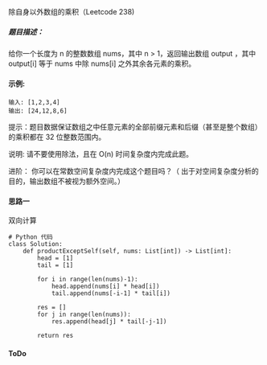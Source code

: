 除自身以外数组的乘积（Leetcode 238)

##### 题目描述：
给你一个长度为 n 的整数数组 nums，其中 n > 1，返回输出数组 output ，其中 output[i] 等于 nums 中除 nums[i] 之外其余各元素的乘积。

#### 示例:

```
输入: [1,2,3,4]
输出: [24,12,8,6]

```

提示：题目数据保证数组之中任意元素的全部前缀元素和后缀（甚至是整个数组）的乘积都在 32 位整数范围内。

说明: 请不要使用除法，且在 O(n) 时间复杂度内完成此题。

进阶：
你可以在常数空间复杂度内完成这个题目吗？（ 出于对空间复杂度分析的目的，输出数组不被视为额外空间。）

#### 思路一

双向计算

```
# Python 代码
class Solution:
    def productExceptSelf(self, nums: List[int]) -> List[int]:
        head = [1]
        tail = [1]

        for i in range(len(nums)-1):
            head.append(nums[i] * head[i])
            tail.append(nums[-i-1] * tail[i])

        res = []
        for j in range(len(nums)):
            res.append(head[j] * tail[-j-1])
            
        return res
```

#### ToDo